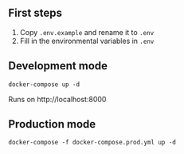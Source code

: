 ## First steps

1. Copy `.env.example` and rename it to `.env`
2. Fill in the environmental variables in `.env`

## Development mode

`docker-compose up -d`

Runs on http://localhost:8000

## Production mode

`docker-compose -f docker-compose.prod.yml up -d`
